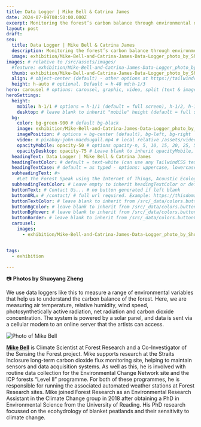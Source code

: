 ```yaml
---
title: Data Logger | Mike Bell & Catrina James
date: 2024-07-09T08:50:00.000Z
excerpt: Monitoring the forest’s carbon balance through environmental data.
layout: post
draft:
seo:
  title: Data Logger | Mike Bell & Catrina James
  description: Monitoring the forest’s carbon balance through environmental data.
  image: exhibition/Mike-Bell-and-Catrina-James-Data-Logger_photo_by_Shuoyang_Zheng.jpg
images: # relative to /src/assets/images/
  #feature: exhibition/Mike-Bell-and-Catrina-James-Data-Logger_photo_by_Shuoyang_Zheng.jpg
  thumb: exhibition/Mike-Bell-and-Catrina-James-Data-Logger_photo_by_Shuoyang_Zheng.jpg
  align: # object-center (default) - other options at https://tailwindcss.com/docs/object-position
  height: h-auto # optional. Default = h-48 md:h-1/3
hero: carousel # options: carousel, graphic, video, split (text & image)
heroSettings:
  height:
    mobile: h-1/1 # options = h-1/1 (default = full screen), h-1/2, h-1/3, h-3/4, h-9/10, h-48 (12rem, 192px), h-56 (14rem, 224px), h-64 (16rem, 256px)
    desktop: # leave blank to inherit "mobile" height (default = full screen)
  bg:
    color: bg-green-900 # default bg-black
    image: exhibition/Mike-Bell-and-Catrina-James-Data-Logger_photo_by_Shuoyang_Zheng.jpg # relative to /assets/images/
    imagePosition: # options = bg-center (default), bg-left, bg-right
    video: # pixabay-john-macdougall.mp4 # local relative /assets/video/, or full https://... if remote?
    opacityMobile: opacity-50 # options opacity-n, 5, 10, 15, 20, 25, 50, 75, 100 (default)
    opacityDesktop: opacity-75 # Leave blank to inherit opacityMobile, use same options as opacityMobile
  headingText: Data Logger | Mike Bell & Catrina James
  headingTextColor: # default = text-white (can use any TailwindCSS text-[color]-[xxx])
  headingTextCase: # default = as typed - options: uppercase, lowercase, capitalize
  subheadingText: #>
    #Let the Forest Speak using the Internet of Things, Acoustic Ecology and Creative AI<br /><span style="color:grey">AHRC-funded project (2023-25) : AH/X011585/1</span>
  subheadingTextColor: # Leave empty to inherit headingTextColor or default (text-white) or use any text-[color]-[xxx]
  buttonText: # Contact Us... # no button generated if left blank
  buttonURL: # /contact/ # full url required. Example: https://thisdomain.com/somepage/
  buttonTextColor: # leave blank to inherit from /src/_data/colors.buttonCustom or buttonDefault
  buttonBgColor: # leave blank to inherit from /src/_data/colors.buttonCustom.bg or buttonDefault.bg
  buttonBgHover: # leave blank to inherit from /src/_data/colors.buttonCustom.bgHover or buttonDefault.bgHover
  buttonBorder: # leave blank to inherit from /src/_data/colors.buttonCustom.border or buttonDefault.border
  carousel:
    images:
      - exhibition/Mike-Bell-and-Catrina-James-Data-Logger_photo_by_Shuoyang_Zheng.jpg


tags:
  - exhibition

---
```


:camera: **Photos by Shuoyang Zheng**

We use data loggers like this to measure a range of environmental variables that help us to understand the carbon balance of the forest. Here, we are measuring air temperature, relative humidity, wind speed, photosynthetically active radiation, net radiation and carbon dioxide concentration. The system is powered by a solar panel, and data is sent via a cellular modem to an online server that the artists can access.

<div class="bg-gray-200 p-4 mt-4">

<img class="h-48 rounded-full mt-2 mr-2 float-left " src="/assets/images/authors/michael-bell.jpg" alt="Photo of Mike Bell">

[**Mike Bell**](https://www.forestresearch.gov.uk/staff/mike-bell/) is Climate Scientist at Forest Research and a Co-Investigator of the Sensing the Forest project. Mike supports research at the Straits Inclosure long-term carbon dioxide flux monitoring site, helping to maintain sensors and data acquisition systems. As well as this, he is involved with routine data collection for the Environmental Change Network site and the ICP forests “Level II” programme. For both of these programmes, he is responsible for running the associated automated weather stations at Forest Research sites. Mike joined Forest Research as an Environmental Research Assistant in the Climate Change group in 2018 after obtaining a PhD in Environmental Science from the University of Reading. His PhD research focussed on the ecohydrology of blanket peatlands and their sensitivity to climate change.

<br />

</div>







